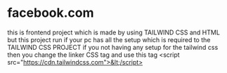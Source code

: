 # facebook.com
this is frontend project which is made by using TAILWIND CSS and HTML  but this project run if your pc has all the setup which is required to the TAILWIND CSS PROJECT if you not having any setup for the tailwind css then you change the linker CSS tag and use this tag                           &lt;script src="https://cdn.tailwindcss.com">&lt;/script>    
